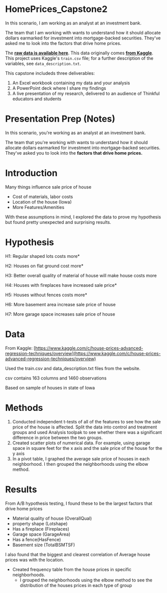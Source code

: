 # HomePrices_Capstone2

In this scenario, I am working as an analyst at an investment bank.

The team that I am working with wants to understand how it should allocate dollars earmarked for investment into mortgage-backed securities. They've asked me to look into the factors that drive home prices.

The **[raw data is available here](https://tf-assets-prod.s3.amazonaws.com/tf-curric/data-analytics-bootcamp/housing-price-data-04042019.csv)**. This data originally comes **[from Kaggle](https://www.kaggle.com/c/house-prices-advanced-regression-techniques/data)**. This project uses Kaggle's `train.csv` file; for a further description of the variables, see `data_description.txt`.

This capstone includeds three deliverables:

1. An Excel workbook containing my data and your analysis
2. A PowerPoint deck where I share my findings
3. A live presentation of my research, delivered to an audience of Thinkful educators and students


# Presentation Prep (Notes)

In this scenario, you're working as an analyst at an investment bank.

The team that you're working with wants to understand how it should allocate dollars earmarked for investment into mortgage-backed securities. They've asked you to look into the **factors that drive home prices.**

# Introduction

Many things influence sale price of house

- Cost of materials, labor costs
- Location of the house (Iowa)
- More Features/Amenities

With these assumptions in mind, I explored the data to prove my hypothesis but found pretty unexpected and surprising results. 

# Hypothesis

H1: Regular shaped lots costs more*

H2: Houses on flat ground cost more*

H3: Better overall quality of material of house will make house costs more

H4: Houses with fireplaces have increased sale price*

H5: Houses without fences costs more*

H6: More basement area increase sale price of house

H7: More garage space increases sale price of house

# Data

From Kaggle: [https://www.kaggle.com/c/house-prices-advanced-regression-techniques/overview](https://www.kaggle.com/c/house-prices-advanced-regression-techniques/overview)

Used the train.csv and data_description.txt files from the website.

csv contains 163 columns and 1460 observations

Based on sample of houses in state of Iowa 

# Methods

1. Conducted independent t-tests of all of the features to see how the sale price of the house is affected. Split the data into control and treatment groups and used Analysis toolpak to see whether there was a significant difference in price between the two groups.
2. Created scatter plots of numerical data. For example, using garage space in square feet for the x axis and the sale price of the house for the y axis
3. In a pivot table, I graphed the average sale price of houses in each neighborhood. I then grouped the neighborhoods using the elbow method. 

# Results

From A/B hypothesis testing, I found these to be the largest factors that drive home prices

- Material quality of house (OverallQual)
- property shape (Lotshape)
- Has a fireplace (Fireplaces)
- Garage space (GarageArea)
- Has a fence(HasFence)
- Basement size (TotalBSMTSF)

I also found that the biggest and clearest correlation of Average house prices was with the location.

- Created frequency table from the house prices in specific neighborhoods.
    - I grouped the neighborhoods using the elbow method to see the distribution of the houses prices in each type of group
